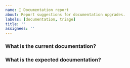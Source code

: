 ```yaml
---
name: 📖 Documentation report
about: Report suggestions for documentation upgrades.
labels: [documentation, triage]
title: ''
assignees: ''
---
```


<!-- ⚠️ If you do not respect this template, your issue will be closed -->
<!-- ⚠️ Make sure to browse the opened and closed issues to confirm this idea does not exist. -->

### What is the current documentation?
<!-- A clear and concise description of what the current documentation is. -->


### What is the expected documentation?
<!-- A clear and concise description of what you expect. -->

